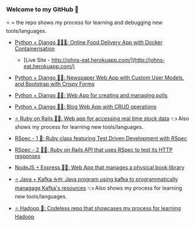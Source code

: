 ### Welcome to my GitHub 👋
⭐ = the repo shows my process for learning and debugging new tools/languages.

- [Python + Django 🐍🚀🐳: Online Food Delivery App with Docker Containerisation](https://github.com/johnobla/johns-eat) 

    - [Live Site - http://johns-eat.herokuapp.com/](http://johns-eat.herokuapp.com/)

- [Python + Django 🐍🚀: Newspaper Web App with Custom User Models, and Bootstrap with Crispy Forms](https://github.com/johnobla/newspaper) 

- [Python + Django 🐍🚀: Web App for creating and managing polls](https://github.com/johnobla/polls-project)

- [Python + Django 🐍🚀: Blog Web App with CRUD operations](https://github.com/johnobla/blog)

- [⭐ Ruby on Rails 💎🚆: Web app for accessing real time stock data](https://github.com/johnobla/stocking) 👈 Also shows my process for learning new tools/languages.

- [RSpec - 1 💎: Ruby class featuring Test Driven Development with RSpec](https://github.com/johnobla/tdd)

- [RSpec - 2 💎🚆: Ruby on Rails API that uses RSpec to test its HTTP responses](https://github.com/johnobla/tdd2)

- [NodeJS + Express 🏃‍♂️: Web App that manages a physical book library](https://github.com/johnobla/express-locallibrary-tutorial)

- [⭐ Java + Kafka ☕✉: Java program using kafka to programmatically managage Kafka's resources](https://github.com/johnobla/kafka) 👈 Also shows my process for learning new tools/languages.

- [⭐ Hadoop 🐘: Codeless repo that showcases my process for learning Hadoop](https://github.com/johnobla/hadoop)
